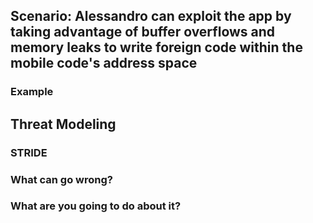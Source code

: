 ## Scenario: Alessandro can exploit the app by taking advantage of buffer overflows and memory leaks to write foreign code within the mobile code's address space

### Example

## Threat Modeling

### STRIDE

### What can go wrong?

### What are you going to do about it?
